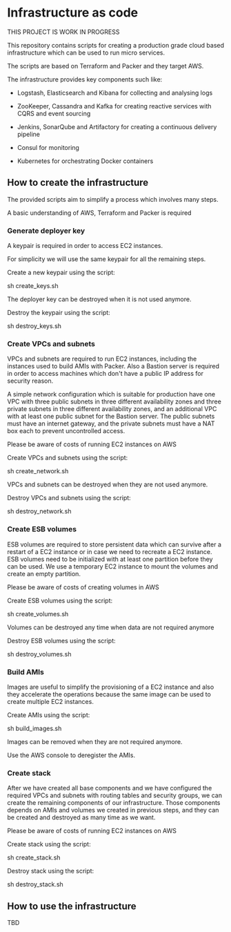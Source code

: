 # Infrastructure as code

THIS PROJECT IS WORK IN PROGRESS

This repository contains scripts for creating a production grade
cloud based infrastructure which can be used to run micro services.

The scripts are based on Terraform and Packer and they target AWS.

The infrastructure provides key components such like:

- Logstash, Elasticsearch and Kibana for collecting and analysing logs

- ZooKeeper, Cassandra and Kafka for creating reactive services with CQRS and event sourcing

- Jenkins, SonarQube and Artifactory for creating a continuous delivery pipeline

- Consul for monitoring

- Kubernetes for orchestrating Docker containers

## How to create the infrastructure

The provided scripts aim to simplify a process which involves many steps.

  A basic understanding of AWS, Terraform and Packer is required

### Generate deployer key

A keypair is required in order to access EC2 instances.

For simplicity we will use the same keypair for all the remaining steps.

Create a new keypair using the script:

  sh create_keys.sh

The deployer key can be destroyed when it is not used anymore.

Destroy the keypair using the script:

  sh destroy_keys.sh

### Create VPCs and subnets

VPCs and subnets are required to run EC2 instances, including the instances
used to build AMIs with Packer. Also a Bastion server is required in order to
access machines which don't have a public IP address for security reason.

A simple network configuration which is suitable for production have
one VPC with three public subnets in three different availability zones
and three private subnets in three different availability zones, and an
additional VPC with at least one public subnet for the Bastion server.
The public subnets must have an internet gateway, and the private subnets
must have a NAT box each to prevent uncontrolled access.

  Please be aware of costs of running EC2 instances on AWS

Create VPCs and subnets using the script:

  sh create_network.sh

VPCs and subnets can be destroyed when they are not used anymore.

Destroy VPCs and subnets using the script:

  sh destroy_network.sh

### Create ESB volumes

ESB volumes are required to store persistent data which can survive after
a restart of a EC2 instance or in case we need to recreate a EC2 instance.
ESB volumes need to be initialized with at least one partition before
they can be used. We use a temporary EC2 instance to mount the volumes
and create an empty partition.

  Please be aware of costs of creating volumes in AWS

Create ESB volumes using the script:

  sh create_volumes.sh

Volumes can be destroyed any time when data are not required anymore

Destroy ESB volumes using the script:

  sh destroy_volumes.sh

### Build AMIs

Images are useful to simplify the provisioning of a EC2 instance and
also they accelerate the operations because the same image can be used
to create multiple EC2 instances.

Create AMIs using the script:

  sh build_images.sh

Images can be removed when they are not required anymore.

Use the AWS console to deregister the AMIs.

### Create stack

After we have created all base components and we have configured
the required VPCs and subnets with routing tables and security groups,
we can create the remaining components of our infrastructure.
Those components depends on AMIs and volumes we created in previous steps,
and they can be created and destroyed as many time as we want.

  Please be aware of costs of running EC2 instances on AWS

Create stack using the script:

  sh create_stack.sh

Destroy stack using the script:

  sh destroy_stack.sh

## How to use the infrastructure

TBD
